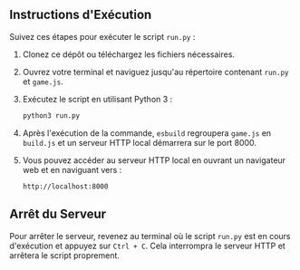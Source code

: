 ## Instructions d'Exécution

Suivez ces étapes pour exécuter le script `run.py` :

1. Clonez ce dépôt ou téléchargez les fichiers nécessaires.

2. Ouvrez votre terminal et naviguez jusqu'au répertoire contenant `run.py` et `game.js`.

3. Exécutez le script en utilisant Python 3 :
    ```bash
    python3 run.py
    ```

4. Après l'exécution de la commande, `esbuild` regroupera `game.js` en `build.js` et un serveur HTTP local démarrera sur le port 8000.

5. Vous pouvez accéder au serveur HTTP local en ouvrant un navigateur web et en naviguant vers :
    ```
    http://localhost:8000
    ```

## Arrêt du Serveur

Pour arrêter le serveur, revenez au terminal où le script `run.py` est en cours d'exécution et appuyez sur `Ctrl + C`. Cela interrompra le serveur HTTP et arrêtera le script proprement.

